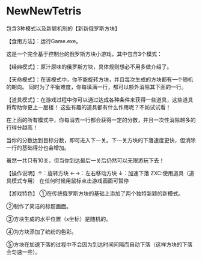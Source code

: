 # NewNewTetris
包含3种模式以及新颖机制的【新新俄罗斯方块】

【食用方法】：运行Game.exe。

这是一个完全基于控制台的俄罗斯方块小游戏，其中包含3个模式：

【经典模式】：原汁原味的俄罗斯方块，具体规则想必不用多做介绍了。

【天命模式】：在该模式中，你不能旋转方块，并且每次生成的方块都有一个随机的朝向。
同时为了平衡难度，你每填满一行，都可以额外消除其下面的一行。

【道具模式】：在游戏过程中你可以通过达成各种条件来获得一些道具，这些道具将帮助你更上一层楼！
这些有趣的道具都有什么作用呢？不妨试试看！


在上面的所有模式中，你每消去一行都会获得一定的分数，并且一次性消除越多的行得分越高！

当你的分数达到目标分数，即可进入下一关。下一关方块的下落速度更快，但消除一行的基础得分也会增加。

虽然一共只有10关，但当你到达最后一关后仍然可以无限游玩下去！


【操作说明】↑：旋转方块 ←→：左右移动方块 ↓：加速下落 ZXC:使用道具（道具模式专用）
            在任何时候用鼠标点击游戏画面可暂停

【游戏特色】
①在传统俄罗斯方块的基础上添加了两个独特新颖的新模式。

②制作了简洁的标题画面。

③方块生成的水平位置（x坐标）是随机的。

④为方块添加了缤纷的色彩。

⑤方块在加速下落的过程中不会因为到达时间间隔而自动下落（这样方块的下落会匀速一些）。
